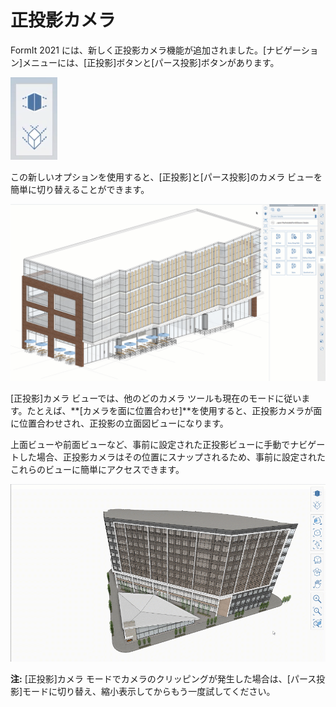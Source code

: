 # 正投影カメラ

FormIt 2021 には、新しく正投影カメラ機能が追加されました。[ナビゲーション]メニューには、[正投影]ボタンと[パース投影]ボタンがあります。

![Orthographic \(bottom\) and Perspective \(top\) camera view buttons ](../.gitbook/assets/screen-shot-2020-04-07-at-2.12.52-pm.png)

この新しいオプションを使用すると、[正投影]と[パース投影]のカメラ ビューを簡単に切り替えることができます。

![A model can be toggled from Perspective Camera to Orthographic Camera mode.](../.gitbook/assets/ortho-camera.gif)

[正投影]カメラ ビューでは、他のどのカメラ ツールも現在のモードに従います。たとえば、**[カメラを面に位置合わせ]**を使用すると、正投影カメラが面に位置合わせされ、正投影の立面図ビューになります。

上面ビューや前面ビューなど、事前に設定された正投影ビューに手動でナビゲートした場合、正投影カメラはその位置にスナップされるため、事前に設定されたこれらのビューに簡単にアクセスできます。

![](../.gitbook/assets/orthoorienttoface.gif)

**注:** [正投影]カメラ モードでカメラのクリッピングが発生した場合は、[パース投影]モードに切り替え、縮小表示してからもう一度試してください。

